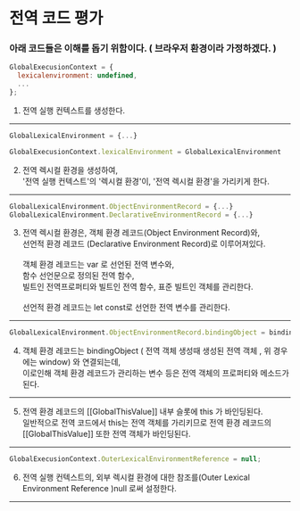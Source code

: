 # 전역 코드 평가

### 아래 코드들은 이해를 돕기 위함이다. ( 브라우저 환경이라 가정하겠다. )

```js
GlobalExecusionContext = {
  lexicalenvironment: undefined,
  ...
};
```

1. 전역 실행 컨텍스트를 생성한다.

---

```js
GlobalLexicalEnvironment = {...}

GlobalExecusionContext.lexicalEnvironment = GlobalLexicalEnvironment
```

2. 전역 렉시컬 환경을 생성하여, <br/>
   '전역 실행 컨텍스트'의 '렉시컬 환경'이, '전역 렉시컬 환경'을 가리키게 한다.

---

```js
GlobalLexicalEnvironment.ObjectEnvironmentRecord = {...}
GlobalLexicalEnvironment.DeclarativeEnvironmentRecord = {...}
```

3. 전역 렉시컬 환경은, 객체 환경 레코드(Object Environment Record)와, <br/>
   선언적 환경 레코드 (Declarative Environment Record)로 이루어져있다. <br/><br/>
   객체 환경 레코드는 var 로 선언된 전역 변수와, <br/>
   함수 선언문으로 정의된 전역 함수,<br/>
   빌트인 전역프로퍼티와 빌트인 전역 함수, 표준 빌트인 객체를 관리한다.<br/><br/>
   선언적 환경 레코드는 let const로 선언한 전역 변수를 관리한다.

---

```js
GlobalLexicalEnvironment.ObjectEnvironmentRecord.bindingObject = bindingObject -> ( window );
```

4. 객체 환경 레코드는 bindingObject ( 전역 객체 생성때 생성된 전역 객체 , 위 경우에는 window) 와 연결되는데,<br/>
   이로인해 객체 환경 레코드가 관리하는 변수 등은 전역 객체의 프로퍼티와 메소드가 된다.

---

5. 전역 환경 레코드의 [[GlobalThisValue]] 내부 슬롯에 this 가 바인딩된다. <br/>
   일반적으로 전역 코드에서 this는 전역 객체를 가리키므로 전역 환경 레코드의 [[GlobalThisValue]] 또한 전역 객체가 바인딩된다.

---

```js
GlobalExecusionContext.OuterLexicalEnvironmentReference = null;
```

6. 전역 실행 컨텍스트의, 외부 렉시컬 환경에 대한 참조를(Outer Lexical Environment Reference )null 로써 설정한다.

---
